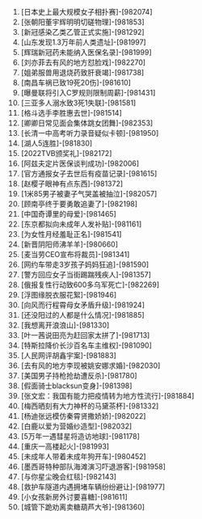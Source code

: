 
1. [日本史上最大规模女子相扑赛]-[982074]
1. [张朝阳董宇辉明明切磋物理]-[981853]
1. [新冠感染乙类乙管正式实施]-[981292]
1. [山东发现1.3万年前人类遗址]-[981997]
1. [辉瑞新冠药未能纳入医保名录]-[981999]
1. [刘亦菲去有风的地方怼脸戏]-[982270]
1. [姐弟服兽用退烧药致肝衰竭]-[981738]
1. [南昌车祸已致19死20伤]-[981610]
1. [曝曼联将引入C罗规则限制周薪]-[981431]
1. [三亚多人溺水致3死1失联]-[981581]
1. [格斗选手李胜惠去世]-[981514]
1. [卿卿日常见面会集体跳女团舞]-[982353]
1. [长清一中高考听力录音疑似卡顿]-[981950]
1. [湖人5连胜]-[981830]
1. [2022TVB颁奖礼]-[982172]
1. [阿兹夫定片医保谈判成功]-[982006]
1. [官方通报女子去世后有疫苗记录]-[981615]
1. [赵樱子眼神有点东西]-[981372]
1. [1米85男子被妻子气哭盖被抽泣]-[982057]
1. [顾南亭终于要勇敢追妻了]-[982198]
1. [中国奇谭里的母爱]-[981465]
1. [东京都拟向未成年人发补贴]-[981161]
1. [为女性月经羞耻正名]-[981541]
1. [新晋阴阳师沸羊羊]-[980660]
1. [麦当劳CEO宣布将裁员]-[981341]
1. [网约车带走3岁孩子妈妈狂追]-[981590]
1. [警方回应女子当街踢踹残疾人]-[981357]
1. [俄报复性行动致600多乌军死亡]-[982269]
1. [浮图缘脱衣服花絮]-[981946]
1. [向风而行程霄母女矛盾升级]-[981924]
1. [还没阳过的人都是什么情况]-[981885]
1. [我想离开浪浪山]-[981330]
1. [叶一茜说田亮为赶回家太拼了]-[981713]
1. [特斯拉降价长沙百名车主维权]-[981090]
1. [人民网评胡鑫宇案]-[981883]
1. [去有风的地方李现被姚安娜求婚]-[982030]
1. [美国男子持枪抢劫遭反杀]-[981780]
1. [假面骑士blacksun变身]-[981398]
1. [张文宏：我国有能力把疫情转为地方性流行]-[981884]
1. [梅西晒刻有大力神杯的马黛茶杯]-[981332]
1. [杨迪张远模仿秦霄贤撒娇娇]-[982022]
1. [白鹿以爱为营婚纱造型]-[982032]
1. [5万年一遇彗星将造访地球]-[981178]
1. [重庆一高楼起火]-[981993]
1. [未成年人带着未成年狗开车]-[980452]
1. [墨西哥特种部队海滩演习吓退游客]-[981958]
1. [与你星尘晚会红毯]-[982143]
1. [救护车隧道内遇拥堵车辆纷纷避让]-[981977]
1. [小女孩新房外讨要喜糖]-[981611]
1. [城管下跪劝离卖糖葫芦大爷]-[981360]